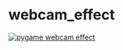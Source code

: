 # webcam_effect

[![pygame webcam effect](https://img.youtube.com/vi/3usTCjs6EOI/0.jpg)](http://www.youtube.com/watch?v=3usTCjs6EOI "pygame webcam effect. youtube video")

